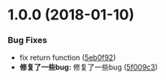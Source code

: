 <a name="1.0.0"></a>
# 1.0.0 (2018-01-10)


### Bug Fixes

* fix return function ([5eb0f92](https://github.com/wangliangyu/aqi-vue/commit/5eb0f92))
* **修复了一些bug:** 修复了一些bug ([5f009c3](https://github.com/wangliangyu/aqi-vue/commit/5f009c3))